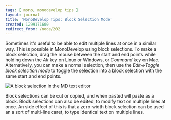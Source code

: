 ```yaml
---
tags: [ mono, monodevelop tips ]
layout: journal
title: 'MonoDevelop Tips: Block Selection Mode'
created: 1299171600
redirect_from: /node/202
---
```

Sometimes it's useful to be able to edit multiple lines at once in a similar
way. This is possible in MonoDevelop using block selections. To make a block
selection, drag the mouse between the start and end points while holding down
the *Alt* key on Linux or Windows, or *Command*
key on Mac. Alternatively, you can make a normal selection, then use the
_Edit->Toggle block selection mode_ to toggle the selection into a block
selection with the same start and end points.<!--break-->

![A block selection in the MD text
editor](/files/images/md-tips/block-selection.png)

Block selections can be cut or copied, and when pasted will paste as a block.
Block selections can also be edited, to modify text on multiple lines at once.
An side effect of this is that a zero-width block selection can be used an a
sort of multi-line caret, to type identical text on multiple lines.
